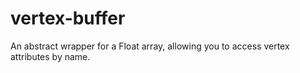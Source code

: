 # vertex-buffer
An abstract wrapper for a Float array, allowing you to access vertex attributes by name.
